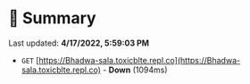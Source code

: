# 📖 Summary
Last updated: **4/17/2022, 5:59:03 PM**

- `GET` [https://Bhadwa-sala.toxicblte.repl.co](https://Bhadwa-sala.toxicblte.repl.co) - **Down** (1094ms)
